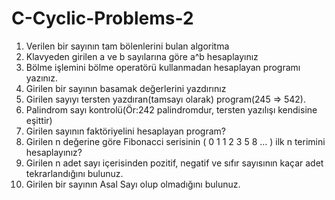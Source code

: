 # C-Cyclic-Problems-2

1. Verilen bir sayının tam bölenlerini bulan algoritma
2. Klavyeden girilen a ve b sayılarına göre a^b hesaplayınız
3. Bölme işlemini bölme operatörü kullanmadan hesaplayan programı yazınız.
4. Girilen bir sayının basamak değerlerini yazdırınız
5. Girilen sayıyı tersten yazdıran(tamsayı olarak) program(245 => 542).
6. Palindrom sayı kontrolü(Ör:242 palindromdur, tersten yazılışı kendisine
eşittir)
7. Girilen sayının faktöriyelini hesaplayan program?
8. Girilen n değerine göre Fibonacci serisinin ( 0 1 1 2 3 5 8 … ) ilk n terimini
hesaplayınız?
9. Girilen n adet sayı içerisinden pozitif, negatif ve sıfır sayısının kaçar adet
tekrarlandığını bulunuz.
10. Girilen bir sayının Asal Sayı olup olmadığını bulunuz.
